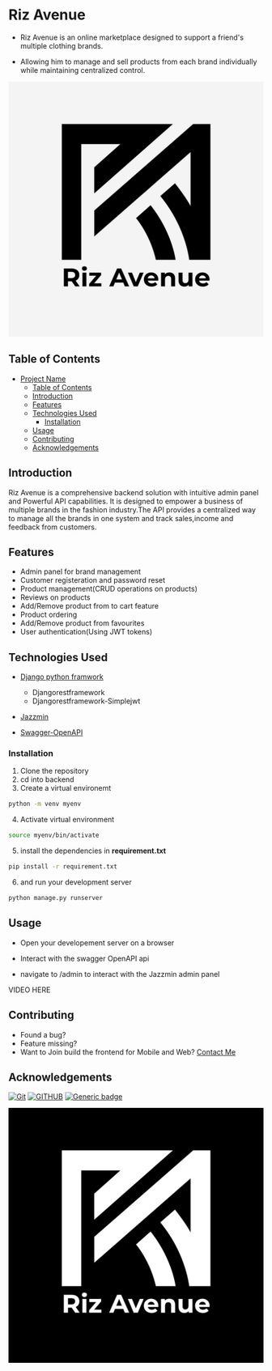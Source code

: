 # Riz Avenue

- Riz Avenue is an online marketplace designed to support a friend's multiple clothing brands.


- Allowing him to manage and sell products from each brand individually while maintaining centralized control.

![alt text](Riz_avwhite.jpg)


## Table of Contents 

- [Project Name](#Riz-Avenue)
  - [Table of Contents](#table-of-contents)
  - [Introduction](#introduction)
  - [Features](#features)
  - [Technologies Used](#technologies-used)
    - [Installation](#installation)
  - [Usage](#usage)
  - [Contributing](#contributing)
  - [Acknowledgements](#acknowledgements)

## Introduction

Riz Avenue is a comprehensive backend solution with intuitive admin panel and Powerful API capabilities.
It is designed to empower a  business of multiple brands in the fashion industry.The API provides a centralized way
to manage  all the brands in one system and track sales,income and feedback from customers.


## Features 

- Admin panel for brand management
- Customer registeration and password reset
- Product management(CRUD operations on products)
- Reviews on products
- Add/Remove product from to cart feature
- Product ordering
- Add/Remove  product from favourites
- User authentication(Using JWT tokens)


## Technologies Used

- [Django python framwork](https://github.com/django/django) 
    - Djangorestframework
    - Djangorestframework-Simplejwt

- [Jazzmin](https://django-jazzmin.readthedocs.io/)

- [Swagger-OpenAPI](https://swagger.io/)



### Installation

1. Clone the repository 
2. cd into backend
3. Create a virtual environemt 

```sh
python -m venv myenv
```

4. Activate virtual environment

```sh
source myenv/bin/activate
```

5. install the dependencies in **requirement.txt** 

```sh
pip install -r requirement.txt
```

6. and run your development server 

```sh
python manage.py runserver
```    


## Usage

- Open your developement server on a browser

- Interact with the swagger OpenAPI api

- navigate to /admin to interact with the Jazzmin admin panel

VIDEO HERE



## Contributing

- Found a bug? 
- Feature missing?
- Want to Join build the frontend for Mobile and Web? [Contact Me](arkoaikin@gmail.com)


## Acknowledgements

[![Git](https://img.shields.io/badge/git-%23F05033.svg?style=for-the-badge&logo=git&logoColor=white)](https://git-scm.com/) [![GITHUB](https://img.shields.io/badge/GitHub-100000?style=for-the-badge&logo=github&logoColor=white)](https://github.com/) [![Generic badge](https://img.shields.io/badge/ALX-AFRICA-white.svg)](https://www.alxafrica.com/)



![alt text](Riz_black.jpg)
